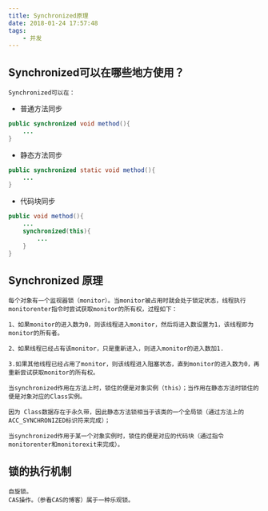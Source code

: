 ```yaml
---
title: Synchronized原理
date: 2018-01-24 17:57:48
tags:
	- 并发
---
```


## Synchronized可以在哪些地方使用？

	Synchronized可以在：
-	普通方法同步
```java
public synchronized void method(){
	...
}
```

-	静态方法同步
```java
public synchronized static void method(){
	...
}
```
-	代码块同步
```java
public void method(){
    ...
    synchronized(this){
    	...
    }
}

```

## Synchronized 原理
	
	每个对象有一个监视器锁（monitor）。当monitor被占用时就会处于锁定状态，线程执行monitorenter指令时尝试获取monitor的所有权，过程如下：
    
    1、如果monitor的进入数为0，则该线程进入monitor，然后将进入数设置为1，该线程即为monitor的所有者。
    
    2、如果线程已经占有该monitor，只是重新进入，则进入monitor的进入数加1.
    
    3.如果其他线程已经占用了monitor，则该线程进入阻塞状态，直到monitor的进入数为0，再重新尝试获取monitor的所有权。

	当synchronized作用在方法上时，锁住的便是对象实例（this）；当作用在静态方法时锁住的便是对象对应的Class实例。
	
	因为 Class数据存在于永久带，因此静态方法锁相当于该类的一个全局锁（通过方法上的ACC_SYNCHRONIZED标识符来完成）；
	
	当synchronized作用于某一个对象实例时，锁住的便是对应的代码块（通过指令monitorenter和monitorexit来完成）。
	
## 锁的执行机制

	自旋锁。
	CAS操作。（参看CAS的博客）属于一种乐观锁。
	




